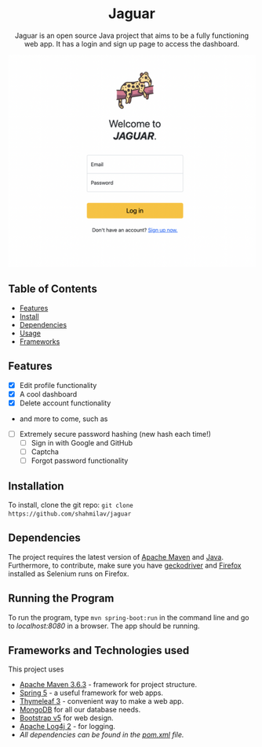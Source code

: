 <h1 align="center">Jaguar</h1>

<p align="center">
Jaguar is an open source Java project that aims to be a fully functioning web app. It has a login and sign up page to access the dashboard.
</p>

<!-- TODO: Turn image to a link to the website, and make it transparent.) -->

![login_screenshot](https://github.com/shahmilav/jaguar/blob/master/images/login-screenshot.png)

## Table of Contents

  * [Features](#features)
  * [Install](#installation)
  * [Dependencies](#dependencies)
  * [Usage](#running-the-program)
* [Frameworks](#frameworks-and-technologies-used)

## Features

  * [X] Edit profile functionality
  * [X] A cool dashboard
  * [X] Delete account functionality
  * and more to come, such as
* [ ] Extremely secure password hashing (new hash each time!)
  * [ ] Sign in with Google and GitHub
  * [ ] Captcha
  * [ ] Forgot password functionality

## Installation

  To install, clone the git repo:
  ```git clone https://github.com/shahmilav/jaguar```

## Dependencies

  The project requires the latest version of [Apache Maven](https://maven.apache.org/)
  and [Java](https://adoptopenjdk.net/releases.html). Furthermore, to contribute, make sure you
  have [geckodriver](https://github.com/mozilla/geckodriver) and [Firefox](https://www.mozilla.org/en-US/firefox/new/)
  installed as Selenium runs on Firefox.

## Running the Program

  To run the program, type ```mvn spring-boot:run``` in the command line and go to _localhost:8080_ in a browser. The app
  should be running.

## Frameworks and Technologies used

  This project uses

  - [Apache Maven 3.6.3](https://maven.apache.org/) - framework for project structure.
  - [Spring 5](https://spring.io/) - a useful framework for web apps.
  - [Thymeleaf 3](https://www.thymeleaf.org/) - convenient way to make a web app.
  - [MongoDB](https://www.mongodb.com/) for all our database needs.
  - [Bootstrap v5](https://getbootstrap.com/) for web design.
  - [Apache Log4j 2](https://logging.apache.org/log4j/2.x/) - for logging.
  - *All dependencies can be found in the [pom.xml](https://github.com/shahmilav/jaguar/blob/main/pom.xml) file.*
